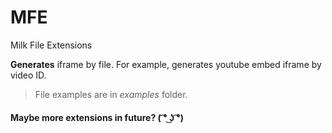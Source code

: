 # MFE
Milk File Extensions

**Generates** iframe by file. For example, generates youtube embed iframe by video ID.

> File examples are in _examples_ folder.

#### Maybe more extensions in future? ( ͡° ͜ʖ ͡°)
